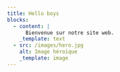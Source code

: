 ```yaml
---
title: Hello boys
blocks:
  - content: |
      Bienvenue sur notre site web.
    _template: text
  - src: /images/hero.jpg
    alt: Image héroïque
    _template: image
---
```


